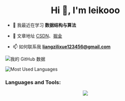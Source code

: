 
<h1 align="center">Hi 👋, I'm leikooo</h1>

- 🌱 我最近在学习 **数据结构与算法**
  
- 📝 文章地址 [CSDN](https://blog.csdn.net/baihuaeryue)、[掘金](https://juejin.cn/user/2441356474071421)

- 📫 如何联系我 **liangzilixue123456@gmail.com**

 ![我的 GitHub 数据](https://github-readme-stats.vercel.app/api?username=lieeew&show_icons=true&theme=radical)

 ![Most Used Languages](https://github-readme-stats.vercel.app/api/top-langs/?username=lieeew&&theme=radical&layout=compact)

 

<h3 align="left">Languages and Tools:</h3>
<p align="center">
  <a href="https://skillicons.dev">
    <img src="https://skillicons.dev/icons?i=java,idea,github,md,mysql,js,html,vue,vscode,linux,docker,nginx,powershell,postman" />
  </a>
</p>
